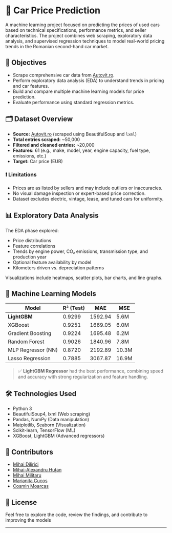 # 🚗 Car Price Prediction

A machine learning project focused on predicting the prices of used cars based on technical specifications, performance metrics, and seller characteristics. The project combines web scraping, exploratory data analysis, and supervised regression techniques to model real-world pricing trends in the Romanian second-hand car market.

## 📌 Objectives

- Scrape comprehensive car data from [Autovit.ro](https://www.autovit.ro).
- Perform exploratory data analysis (EDA) to understand trends in pricing and car features.
- Build and compare multiple machine learning models for price prediction.
- Evaluate performance using standard regression metrics.

## 🗂️ Dataset Overview

- **Source:** [Autovit.ro](https://www.autovit.ro) (scraped using BeautifulSoup and `lxml`)
- **Total entries scraped:** ~50,000  
- **Filtered and cleaned entries:** ~20,000  
- **Features:** 61 (e.g., make, model, year, engine capacity, fuel type, emissions, etc.)
- **Target:** Car price (EUR)

### ❗ Limitations
- Prices are as listed by sellers and may include outliers or inaccuracies.
- No visual damage inspection or expert-based price correction.
- Dataset excludes electric, vintage, lease, and tuned cars for uniformity.

## 📊 Exploratory Data Analysis

The EDA phase explored:

- Price distributions
- Feature correlations
- Trends by engine power, CO₂ emissions, transmission type, and production year
- Optional feature availability by model
- Kilometers driven vs. depreciation patterns

Visualizations include heatmaps, scatter plots, bar charts, and line graphs.

## 🧪 Machine Learning Models

| Model                  | R² (Test) | MAE     | MSE        |
|------------------------|-----------|---------|------------|
| **LightGBM**           | 0.9299    | 1592.94 | 5.6M       |
| XGBoost                | 0.9251    | 1669.05 | 6.0M       |
| Gradient Boosting      | 0.9224    | 1695.48 | 6.2M       |
| Random Forest          | 0.9026    | 1840.96 | 7.8M       |
| MLP Regressor (NN)     | 0.8720    | 2192.89 | 10.3M      |
| Lasso Regression       | 0.7885    | 3067.87 | 16.9M      |

> ✅ **LightGBM Regressor** had the best performance, combining speed and accuracy with strong regularization and feature handling.

## 🛠️ Technologies Used

- Python 3
- BeautifulSoup4, lxml (Web scraping)
- Pandas, NumPy (Data manipulation)
- Matplotlib, Seaborn (Visualization)
- Scikit-learn, TensorFlow (ML)
- XGBoost, LightGBM (Advanced regressors)


## 👥 Contributors

- [Mihai Dilirici](mailto:mihai.dilirici@s.unibuc.ro)
- [Mihai-Alexandru Huțan](mailto:mihai-alexandru.hutan@s.unibuc.ro)
- [Mihai Militaru](mailto:mihai.militaru@s.unibuc.ro)
- [Marianita Cucos](mailto:marianita.cucos@s.unibuc.ro)
- [Cosmin Moarcas](mailto:cosmin.moarcas@s.unibuc.ro)

## 📜 License

Feel free to explore the code, review the findings, and contribute to improving the models

---
